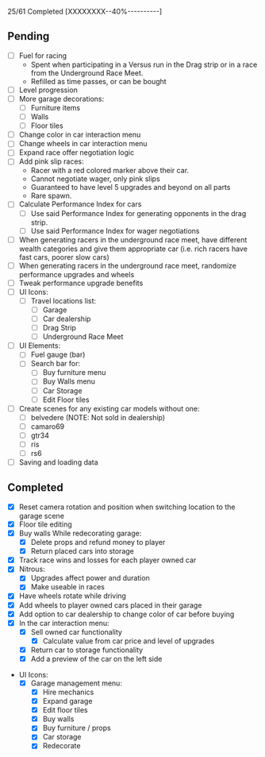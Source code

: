 25/61 Completed
[XXXXXXXX--40%----------]

## Pending
- [ ] Fuel for racing
	- Spent when participating in a Versus run in the Drag strip or in a race from the Underground Race Meet.
	- Refilled as time passes, or can be bought
- [ ] Level progression
- [ ] More garage decorations:
	- [ ] Furniture items
	- [ ] Walls
	- [ ] Floor tiles
- [ ] Change color in car interaction menu
- [ ] Change wheels in car interaction menu
- [ ] Expand race offer negotiation logic
- [ ] Add pink slip races:
	- Racer with a red colored marker above their car. 
	- Cannot negotiate wager, only pink slips
	- Guaranteed to have level 5 upgrades and beyond on all parts
	- Rare spawn.
- [ ] Calculate Performance Index for cars
	- [ ] Use said Performance Index for generating opponents in the drag strip.
	- [ ] Use said Performance Index for wager negotiations
- [ ] When generating racers in the underground race meet, have different wealth categories and give them appropriate car (i.e. rich racers have fast cars, poorer slow cars)
- [ ] When generating racers in the underground race meet, randomize performance upgrades and wheels
- [ ] Tweak performance upgrade benefits
- [ ] UI Icons:
	- [ ] Travel locations list:
		- [ ] Garage
		- [ ] Car dealership
		- [ ] Drag Strip
		- [ ] Underground Race Meet
- [ ] UI Elements:
	- [ ] Fuel gauge (bar)
	- [ ] Search bar for:
		- [ ] Buy furniture menu
		- [ ] Buy Walls menu
		- [ ] Car Storage
		- [ ] Edit Floor tiles
- [ ] Create scenes for any existing car models without one:
	- [ ] belvedere (NOTE: Not sold in dealership)
	- [ ] camaro69
	- [ ] gtr34
	- [ ] ris
	- [ ] rs6
- [ ] Saving and loading data

## Completed

- [X] Reset camera rotation and position when switching location to the garage scene
- [X] Floor tile editing
- [X] Buy walls
While redecorating garage:
	- [X] Delete props and refund money to player
	- [X] Return placed cars into storage
- [X] Track race wins and losses for each player owned car
- [X] Nitrous:
	- [X] Upgrades affect power and duration
	- [X] Make useable in races
- [X] Have wheels rotate while driving
- [X] Add wheels to player owned cars placed in their garage
- [X] Add option to car dealership to change color of car before buying
- [X] In the car interaction menu:
	- [X] Sell owned car functionality
		- [X] Calculate value from car price and level of upgrades
	- [X] Return car to storage functionality
	- [X] Add a preview of the car on the left side
- UI Icons:
	- [X] Garage management menu:
		- [X] Hire mechanics
		- [X] Expand garage
		- [X] Edit floor tiles
		- [X] Buy walls
		- [X] Buy furniture / props
		- [X] Car storage
		- [X] Redecorate

